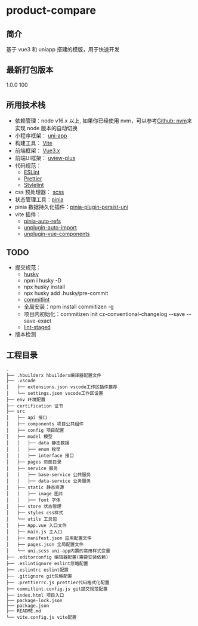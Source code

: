 <!--
 * @Author: WJ23000 624473119@qq.com
 * @Date: 2023-10-05 00:29:50
 * @LastEditors: 汪军 624473119@qq.com
 * @LastEditTime: 2023-11-15 14:30:13
 * @FilePath: \medical-examination\README.md
 * @Description: 这是默认设置,请设置`customMade`, 打开koroFileHeader查看配置 进行设置: https://github.com/OBKoro1/koro1FileHeader/wiki/%E9%85%8D%E7%BD%AE
-->
#  product-compare

## 简介
基于 vue3 和 uniapp 搭建的模版，用于快速开发

## 最新打包版本
1.0.0
100

## 所用技术栈

- 依赖管理：node v16.x 以上, 如果你已经使用 nvm，可以参考[Github: nvm](https://github.com/nvm-sh/nvm#deeper-shell-integration)来实现 node 版本的自动切换
- 小程序框架： [uni-app](https://uniapp.dcloud.io/)
- 构建工具： [Vite](https://vitejs.dev/)
- 前端框架： [Vue3.x](https://v3.cn.vuejs.org/)
- 前端UI框架： [uview-plus](https://ijry.github.io/uview-plus/)
- 代码规范：
  - [ESLint](https://eslint.org/)
  - [Prettier](https://www.prettier.cn/)
  - [Stylelint](https://stylelint.io/)
- css 预处理器： [scss](https://sass-lang.com/)
- 状态管理工具：[pinia](https://pinia.vuejs.org/)
- pinia 数据持久化插件：[pinia-plugin-persist-uni](https://allen-1998.github.io/pinia-plugin-persist-uni/)
- vite 插件：
  - [pinia-auto-refs](https://github.com/Allen-1998/pinia-auto-refs)
  - [unplugin-auto-import](https://github.com/antfu/unplugin-auto-import)
  - [unplugin-vue-components](https://github.com/antfu/unplugin-vue-components)

## TODO
- 提交规范：
  - [husky](https://typicode.github.io/husky/#/)
  - npm i husky -D
  - npx husky install
  - npx husky add .husky/pre-commit
  - [commitlint](https://commitlint.js.org/#/)
  - 全局安装：npm install commitizen -g
  - 项目内初始化：commitizen init cz-conventional-changelog --save --save-exact
  - [lint-staged](https://www.npmjs.com/package/lint-staged)
- 版本检测

## 工程目录

```shell
.
├── .hbuilderx hbuilderx编译器配置文件
├── .vscode
│   ├── extensions.json vscode工作区插件推荐
│   └── settings.json vscode工作区设置
├── env 环境配置
├── certification 证书
├── src
│   ├── api 接口
│   ├── components 项目公共组件
│   ├── config 项目配置
│   ├── model 模型
│   │   ├── data 静态数据
│   │   ├── enum 枚举
│   │   ├── interface 接口
│   ├── pages 页面目录
│   ├── service 服务
│   │   ├── base-service 公共服务
│   │   ├── data-service 业务服务
│   ├── static 静态资源
│   │   ├── image 图片
│   │   ├── font 字体
│   ├── store 状态管理
│   ├── styles css样式
│   └── utils 工具包
│   ├── App.vue 入口文件
│   ├── main.js 主入口
│   ├── manifest.json 应用配置文件
│   ├── pages.json 全局配置文件
│   └── uni.scss uni-app内置的常用样式变量
├── .editorconfig 编辑器配置(需要安装依赖)
├── .eslintignore eslint忽略配置
├── .eslintrc eslint配置
├── .gitignore git忽略配置
├── .prettierrc.js prettier代码格式化配置
├── commitlint.config.js git提交规范配置
├── index.html 项目入口
├── package-lock.json
├── package.json
├── README.md
└── vite.config.js vite配置
```
